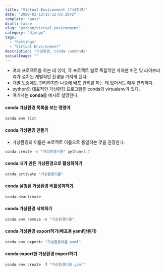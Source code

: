 ```yaml
---
title: "Virtual Environment (가상환경)"
date: "2020-02-12T15:12:03.284Z"
template: "post"
draft: false
slug: "python/virtual_environment"
category: "django"
tags:
  - "Settings"
  - "Virtual Environment"
description: "가상환경, conda commands"
socialImage: ""
---
```



- 여러 프로젝트를 하는 데 있어, 각 프로젝트 별로 독립적인 파이썬 버전 및 라이브러리가 설치된 개별적인 환경을 가지게 된다.
- 개발 도중에도 편리하지만 나중에 배포 관리를 하는 데 있어서도 매우 편리하다.
- python의 대표적인 가상환경 프로그램은 conda와 virtualenv가 있다.
- 여기서는 **conda**를 예시로 설명한다.

#### conda 가상환경 목록을 보는 명령어

```python
conda env list
```

#### conda 가상환경 만들기
* 가상환경의 이름은 프로젝트 이름으로 통일하는 것을 권장한다.

```python
conda create -n "가상환경이름" python=3.7
```

#### conda 내가 만든 가상환경으로 활성화하기

```python
conda activate "가상환경이름"
```

#### conda 실행된 가상환경 비활성화하기

```python
conda deactivate
```

#### conda 가상환경 삭제하기

```python
conda env remove -n "가상환경이름"
```

#### conda 가상환경 export하기(배포용 yaml만들기)
```python
conda env export> "가상환경이름.yaml"
```

#### conda export한 가상환경 import하기
```python
conda env create -f "가상환경이름.yaml"
```
